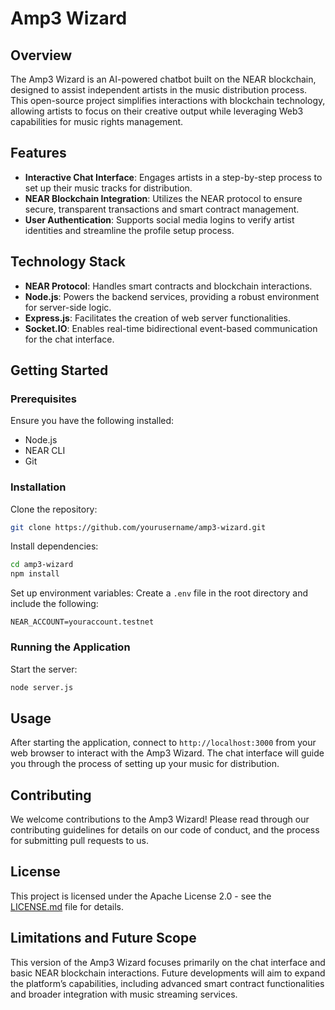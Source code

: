 # Amp3 Wizard

## Overview
The Amp3 Wizard is an AI-powered chatbot built on the NEAR blockchain, designed to assist independent artists in the music distribution process. This open-source project simplifies interactions with blockchain technology, allowing artists to focus on their creative output while leveraging Web3 capabilities for music rights management.

## Features
- **Interactive Chat Interface**: Engages artists in a step-by-step process to set up their music tracks for distribution.
- **NEAR Blockchain Integration**: Utilizes the NEAR protocol to ensure secure, transparent transactions and smart contract management.
- **User Authentication**: Supports social media logins to verify artist identities and streamline the profile setup process.

## Technology Stack
- **NEAR Protocol**: Handles smart contracts and blockchain interactions.
- **Node.js**: Powers the backend services, providing a robust environment for server-side logic.
- **Express.js**: Facilitates the creation of web server functionalities.
- **Socket.IO**: Enables real-time bidirectional event-based communication for the chat interface.

## Getting Started

### Prerequisites
Ensure you have the following installed:
- Node.js
- NEAR CLI
- Git

### Installation
Clone the repository:
```bash
git clone https://github.com/yourusername/amp3-wizard.git
```

Install dependencies:
```bash
cd amp3-wizard
npm install
```

Set up environment variables:
Create a `.env` file in the root directory and include the following:
```
NEAR_ACCOUNT=youraccount.testnet
```

### Running the Application
Start the server:
```bash
node server.js
```

## Usage
After starting the application, connect to `http://localhost:3000` from your web browser to interact with the Amp3 Wizard. The chat interface will guide you through the process of setting up your music for distribution.

## Contributing
We welcome contributions to the Amp3 Wizard! Please read through our contributing guidelines for details on our code of conduct, and the process for submitting pull requests to us.

## License
This project is licensed under the Apache License 2.0 - see the [LICENSE.md](LICENSE) file for details.

## Limitations and Future Scope
This version of the Amp3 Wizard focuses primarily on the chat interface and basic NEAR blockchain interactions. Future developments will aim to expand the platform’s capabilities, including advanced smart contract functionalities and broader integration with music streaming services.
